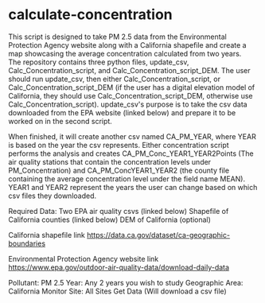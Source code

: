 # calculate-concentration

This script is designed to take PM 2.5 data from the Environmental Protection Agency website along with a California shapefile and create a map showcasing the average concentration calculated from two years.   
The repository contains three python files, update_csv, Calc_Concentration_script, and Calc_Concentration_script_DEM.  The user should run update_csv, then either Calc_Concentration_script, or Calc_Concentration_script_DEM
(if the user has a digital elevation model of California, they should use Calc_Concentration_script_DEM, otherwise use Calc_Concentration_script).
update_csv's purpose is to take the csv data downloaded from the EPA website (linked below) and prepare it to be worked on in the second script.  

When finished, it will create another csv named CA_PM_YEAR, where YEAR is based on the year the csv represents.
Either concentration script performs the analysis and creates CA_PM_Conc_YEAR1_YEAR2Points (The air quality stations that contain the concentration levels under PM_Concentration) 
and CA_PM_ConcYEAR1_YEAR2 (the county file containing the average concentration level under the field name MEAN).  YEAR1 and YEAR2 represent the years the user can change based on which csv files they downloaded.
    
Required Data:
Two EPA air quality csvs (linked below)
Shapefile of California counties (linked below)
DEM of California (optional)

California shapefile link
https://data.ca.gov/dataset/ca-geographic-boundaries

Environmental Protection Agency website link 
https://www.epa.gov/outdoor-air-quality-data/download-daily-data

Pollutant: PM 2.5
Year: Any 2 years you wish to study
Geographic Area: California
Monitor Site: All Sites
Get Data (Will download a csv file)
